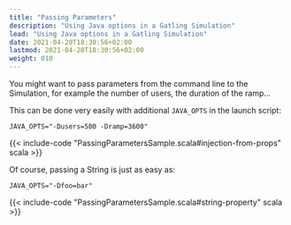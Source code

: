 ```yaml
---
title: "Passing Parameters"
description: "Using Java options in a Gatling Simulation"
lead: "Using Java options in a Gatling Simulation"
date: 2021-04-20T18:30:56+02:00
lastmod: 2021-04-20T18:30:56+02:00
weight: 010
---
```


You might want to pass parameters from the command line to the Simulation, for example the number of users, the duration of the ramp...

This can be done very easily with additional `JAVA_OPTS` in the launch script:

```shell
JAVA_OPTS="-Dusers=500 -Dramp=3600"
```

{{< include-code "PassingParametersSample.scala#injection-from-props" scala >}}

Of course, passing a String is just as easy as:

```shell
JAVA_OPTS="-Dfoo=bar"
```

{{< include-code "PassingParametersSample.scala#string-property" scala >}}
